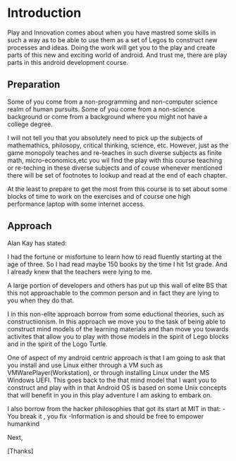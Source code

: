 # Introduction

Play and Innovation comes about when you have mastred some skills in
such a way as to be able to use them as a set of Legos to construct 
new processes and ideas.  Doing the work will get you to the play 
and create parts of this new and exciting world of android. And trust 
me, there are play parts in this android development course.

## Preparation

Some of you come from a non-programming and non-computer science realm 
of human pursuits. Some of you come from a non-science background or 
come from a background where you might not have a college degree.

I will not tell you that you absolutely need to pick up the subjects of
mathemathics, philosopy, critical thinking, science, etc. However, 
just as the game monopoly teaches and re-teaches in such diverse subjects as
finite math, micro-economics,etc you wil find the play with this course 
teaching or re-teching in these diverse subjects and of couse whenever 
mentioned there will be set of footnotes to lookup and read at the end 
of each chapter.

At the least to prepare to get the most from this course is to 
set about some blocks of time to work on the exercises and of course 
one high performance laptop with some internet access.

## Approach

Alan Kay has stated:
 
 I had the fortune or misfortune to learn how to read fluently starting at 
 the age of three. So I had read maybe 150 books by the time I hit 1st grade. 
 And I already knew that the teachers were lying to me.
 
A large portion of developers and others has put up this wall of elite 
BS that this not approachable to the common person and in fact they are 
lying to you when they do that.

I in this non-elite approach borrow from some eductional theories, such as
constructiionism. In this approach we move you to the task of being able to
construct mind models of the learning materials and than move you towards 
activites that allow you to play with those models in the spirit of Lego blocks 
and in the spirit of the Logo Turtle.

One of aspect of my android centric approach is that I am going to 
ask that you install and use Linux either through  a VM such as VMWarePlayer(Workstation), or through installing 
Linux under the MS Windows UEFI. This goes back to the that 
mind model that I want you to construct and play with in that 
Android OS is based on some Unix concepts that will benefit in you in this
play adventure I am asking to embark on.

I also borrow from the hacker philosophies that got its start at 
MIT in that:
     -You break it , you fix
     -Information is and should be free to empower humankind

Next, 

[Thanks]

